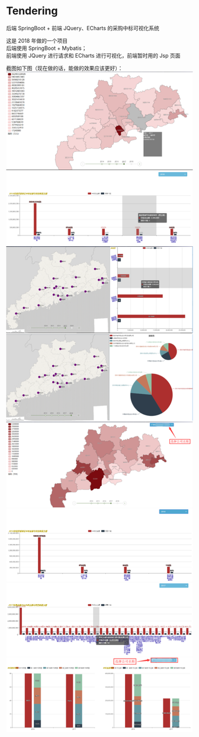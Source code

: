 # Tendering
后端 SpringBoot + 前端 JQuery、ECharts 的采购中标可视化系统 

这是 2018 年做的一个项目<br>
后端使用 SpringBoot + Mybatis；<br>
前端使用 JQuery 进行请求和 ECharts 进行可视化，前端暂时用的 Jsp 页面

截图如下图（现在做的话，能做的效果应该更好）：<br>
![](https://github.com/ouxian/Tendering/raw/master/images/01.jpg)<br>
![](https://github.com/ouxian/Tendering/raw/master/images/02.jpg)<br>
![](https://github.com/ouxian/Tendering/raw/master/images/03.jpg)<br>
![](https://github.com/ouxian/Tendering/raw/master/images/04.jpg)<br>
![](https://github.com/ouxian/Tendering/raw/master/images/05.jpg)<br>
![](https://github.com/ouxian/Tendering/raw/master/images/06.jpg)<br>
![](https://github.com/ouxian/Tendering/raw/master/images/07.jpg)<br>
![](https://github.com/ouxian/Tendering/raw/master/images/08.jpg)<br>

